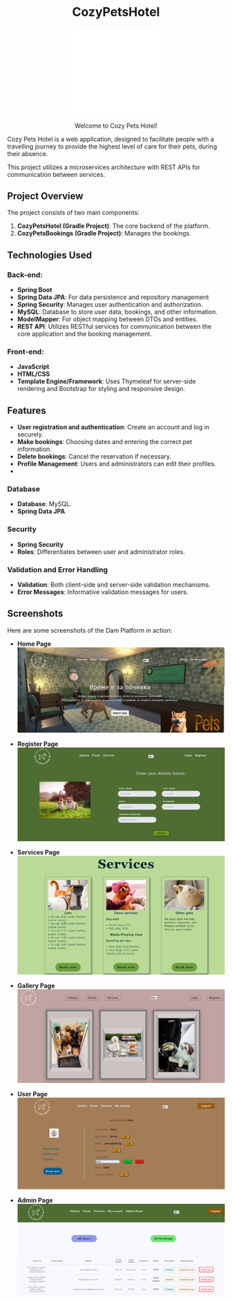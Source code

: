 <div align="center">
  <h1>CozyPetsHotel</h1>
  <img src="https://github.com/MileneAngelova/CozyPetsHotel/blob/7388fdb828e311c2cfc85f72fcb74409215f084c/src/main/resources/static/images/logo.png" alt="PetsHotel's logo" width="40%" style="background-color: darkgoldenrod">
  <p>Welcome to Cozy Pets Hotel!</p>
</div>


Cozy Pets Hotel is a web application, designed to facilitate people with a travelling journey
to provide the highest level of care for their pets, during their absence.

This project utilizes a microservices architecture with REST APIs for communication between services.</p>
## Project Overview

The project consists of two main components:

1. **CozyPetsHotel (Gradle Project)**: The core backend of the platform.
2. **CozyPetsBookings (Gradle Project)**: Manages the bookings.

## Technologies Used

### Back-end:
- **Spring Boot**
- **Spring Data JPA**: For data persistence and repository management
- **Spring Security**: Manages user authentication and authorization.
- **MySQL**: Database to store user data, bookings, and other information.
- **ModelMapper**: For object mapping between DTOs and entities.
- **REST API**: Utilizes RESTful services for communication between the core application and the booking management.

### Front-end:
- **JavaScript**
- **HTML/CSS**
- **Template Engine/Framework**: Uses Thymeleaf for server-side rendering and Bootstrap for styling and responsive design.

## Features

- **User registration and authentication**: Create an account and log in securely.
- **Make bookings**: Choosing dates and entering the correct pet information.
- **Delete bookings**: Cancel the reservation if necessary.
- **Profile Management**: Users and administrators can edit their profiles.
- 
### Database

- **Database**: MySQL.
- **Spring Data JPA**

### Security

- **Spring Security**
- **Roles**: Differentiates between user and administrator roles.

### Validation and Error Handling

- **Validation**: Both client-side and server-side validation mechanisms.
- **Error Messages**: Informative validation messages for users.

## Screenshots

Here are some screenshots of the Dam Platform in action:

- **Home Page**
  ![Home Page](/src/main/resources/static/images/screenshots/Index.png)

- **Register Page**
  ![Register Page](/src/main/resources/static/images/screenshots/Register.png)

- **Services Page**
  ![Services Page](/src/main/resources/static/images/screenshots/Services.png)

- **Gallery Page**
  ![Gallery Page](/src/main/resources/static/images/screenshots/Galellry.png)

- **User Page**
  ![User Page - Settings](/src/main/resources/static/images/screenshots/User-Settings.png)

- **Admin Page**
  ![Admin Page - All Bookings](./src/main/resources/static/images/screenshots/Admin-Users.png)

